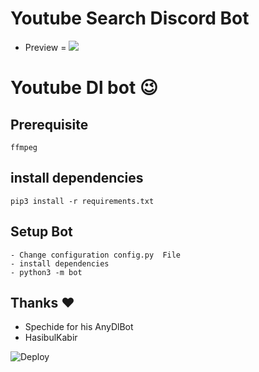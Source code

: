 # Youtube Search Discord Bot

- Preview =
  <img src="./src/img/prev.png">
# Youtube Dl bot 😉
## Prerequisite
    ffmpeg
  
    
## install dependencies
    pip3 install -r requirements.txt


## Setup Bot
    - Change configuration config.py  File
    - install dependencies
    - python3 -m bot
    
## Thanks ❤️
* Spechide for his AnyDlBot
* HasibulKabir

![Deploy](https://heroku.com/deploy?template=https://github.com/fajisnm/Youtube-Downloader-Bot/tree/master)
